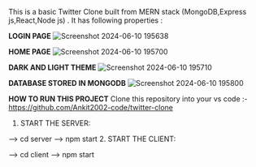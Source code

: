 This is a basic Twitter Clone built from MERN stack (MongoDB,Express js,React,Node js) .
It has following properties :

**LOGIN PAGE**
![Screenshot 2024-06-10 195638](https://github.com/Ankit2002-code/twitter-clone/assets/91961466/41032372-1b75-416e-911b-640f16794167)

**HOME PAGE**
![Screenshot 2024-06-10 195700](https://github.com/Ankit2002-code/twitter-clone/assets/91961466/30687ec7-23aa-4dd4-9e5a-a3d4e2190b23)

**DARK AND LIGHT THEME**
![Screenshot 2024-06-10 195710](https://github.com/Ankit2002-code/twitter-clone/assets/91961466/3463057a-eb6f-4bad-89e4-7269d6713ec0)

**DATABASE STORED IN MONGODB**
![Screenshot 2024-06-10 195800](https://github.com/Ankit2002-code/twitter-clone/assets/91961466/b72b6dec-bd6a-418b-ae98-1c5be3f6266e)


**HOW TO RUN THIS PROJECT**
Clone this repository into your vs code :- https://github.com/Ankit2002-code/twitter-clone

1. START THE SERVER:   

--> cd server
--> npm start
2. START THE CLIENT:

--> cd client
--> npm start
